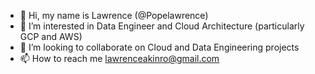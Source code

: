 - 👋 Hi, my name is Lawrence (@Popelawrence)
- 👀 I’m interested in Data Engineer and Cloud Architecture (particularly GCP and AWS)
- 💞️ I’m looking to collaborate on Cloud and Data Engineering projects
- 📫 How to reach me lawrenceakinro@gmail.com

